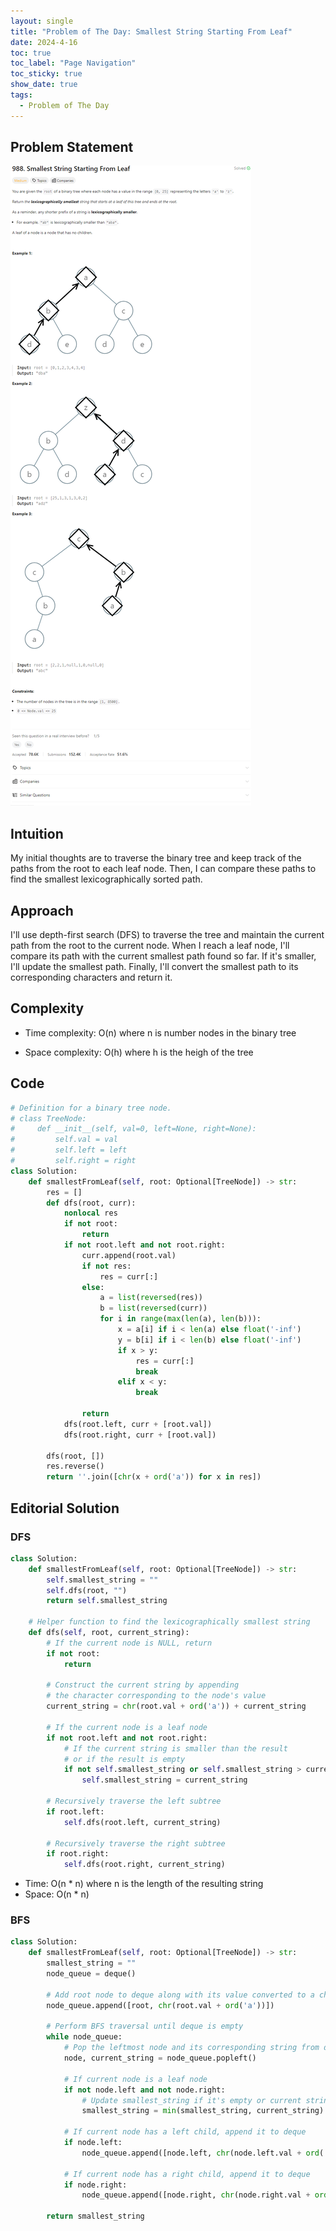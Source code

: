 ```yaml
---
layout: single
title: "Problem of The Day: Smallest String Starting From Leaf"
date: 2024-4-16
toc: true
toc_label: "Page Navigation"
toc_sticky: true
show_date: true
tags:
  - Problem of The Day
---
```


## Problem Statement

![problem-988](/assets/images/2024-04-16_23-34-06-problem-988.png)

## Intuition

My initial thoughts are to traverse the binary tree and keep track of the paths from the root to each leaf node. Then, I can compare these paths to find the smallest lexicographically sorted path.

## Approach

I'll use depth-first search (DFS) to traverse the tree and maintain the current path from the root to the current node. When I reach a leaf node, I'll compare its path with the current smallest path found so far. If it's smaller, I'll update the smallest path. Finally, I'll convert the smallest path to its corresponding characters and return it.

## Complexity

- Time complexity:
  O(n) where n is number nodes in the binary tree

- Space complexity:
  O(h) where h is the heigh of the tree

## Code

```python
# Definition for a binary tree node.
# class TreeNode:
#     def __init__(self, val=0, left=None, right=None):
#         self.val = val
#         self.left = left
#         self.right = right
class Solution:
    def smallestFromLeaf(self, root: Optional[TreeNode]) -> str:
        res = []
        def dfs(root, curr):
            nonlocal res
            if not root:
                return
            if not root.left and not root.right:
                curr.append(root.val)
                if not res:
                    res = curr[:]
                else:
                    a = list(reversed(res))
                    b = list(reversed(curr))
                    for i in range(max(len(a), len(b))):
                        x = a[i] if i < len(a) else float('-inf')
                        y = b[i] if i < len(b) else float('-inf')
                        if x > y:
                            res = curr[:]
                            break
                        elif x < y:
                            break

                return
            dfs(root.left, curr + [root.val])
            dfs(root.right, curr + [root.val])

        dfs(root, [])
        res.reverse()
        return ''.join([chr(x + ord('a')) for x in res])
```

## Editorial Solution

### DFS

```python
class Solution:
    def smallestFromLeaf(self, root: Optional[TreeNode]) -> str:
        self.smallest_string = ""
        self.dfs(root, "")
        return self.smallest_string

    # Helper function to find the lexicographically smallest string
    def dfs(self, root, current_string):
        # If the current node is NULL, return
        if not root:
            return

        # Construct the current string by appending
        # the character corresponding to the node's value
        current_string = chr(root.val + ord('a')) + current_string

        # If the current node is a leaf node
        if not root.left and not root.right:
            # If the current string is smaller than the result
            # or if the result is empty
            if not self.smallest_string or self.smallest_string > current_string:
                self.smallest_string = current_string

        # Recursively traverse the left subtree
        if root.left:
            self.dfs(root.left, current_string)

        # Recursively traverse the right subtree
        if root.right:
            self.dfs(root.right, current_string)
```

- Time: O(n \* n) where n is the length of the resulting string
- Space: O(n \* n)

### BFS

```python
class Solution:
    def smallestFromLeaf(self, root: Optional[TreeNode]) -> str:
        smallest_string = ""
        node_queue = deque()

        # Add root node to deque along with its value converted to a character
        node_queue.append([root, chr(root.val + ord('a'))])

        # Perform BFS traversal until deque is empty
        while node_queue:
            # Pop the leftmost node and its corresponding string from deque
            node, current_string = node_queue.popleft()

            # If current node is a leaf node
            if not node.left and not node.right:
                # Update smallest_string if it's empty or current string is smaller
                smallest_string = min(smallest_string, current_string) if smallest_string else current_string

            # If current node has a left child, append it to deque
            if node.left:
                node_queue.append([node.left, chr(node.left.val + ord('a')) + current_string])

            # If current node has a right child, append it to deque
            if node.right:
                node_queue.append([node.right, chr(node.right.val + ord('a')) + current_string])

        return smallest_string
```

